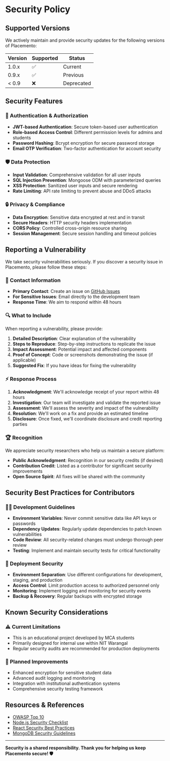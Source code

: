 # Security Policy

## Supported Versions

We actively maintain and provide security updates for the following versions of Placemento:

| Version | Supported          | Status      |
| ------- | ------------------ | ----------- |
| 1.0.x   | :white_check_mark: | Current     |
| 0.9.x   | :white_check_mark: | Previous    |
| < 0.9   | :x:                | Deprecated  |

## Security Features

### 🔐 Authentication & Authorization
- **JWT-based Authentication**: Secure token-based user authentication
- **Role-based Access Control**: Different permission levels for admins and students
- **Password Hashing**: Bcrypt encryption for secure password storage
- **Email OTP Verification**: Two-factor authentication for account security

### 🛡️ Data Protection
- **Input Validation**: Comprehensive validation for all user inputs
- **SQL Injection Prevention**: Mongoose ODM with parameterized queries
- **XSS Protection**: Sanitized user inputs and secure rendering
- **Rate Limiting**: API rate limiting to prevent abuse and DDoS attacks

### 🔒 Privacy & Compliance
- **Data Encryption**: Sensitive data encrypted at rest and in transit
- **Secure Headers**: HTTP security headers implementation
- **CORS Policy**: Controlled cross-origin resource sharing
- **Session Management**: Secure session handling and timeout policies

## Reporting a Vulnerability

We take security vulnerabilities seriously. If you discover a security issue in Placemento, please follow these steps:

### 📧 Contact Information
- **Primary Contact**: Create an issue on [GitHub Issues](https://github.com/MCA-NITW/placemento/issues)
- **For Sensitive Issues**: Email directly to the development team
- **Response Time**: We aim to respond within 48 hours

### 🔍 What to Include
When reporting a vulnerability, please provide:

1. **Detailed Description**: Clear explanation of the vulnerability
2. **Steps to Reproduce**: Step-by-step instructions to replicate the issue
3. **Impact Assessment**: Potential impact and affected components
4. **Proof of Concept**: Code or screenshots demonstrating the issue (if applicable)
5. **Suggested Fix**: If you have ideas for fixing the vulnerability

### ⚡ Response Process

1. **Acknowledgment**: We'll acknowledge receipt of your report within 48 hours
2. **Investigation**: Our team will investigate and validate the reported issue
3. **Assessment**: We'll assess the severity and impact of the vulnerability
4. **Resolution**: We'll work on a fix and provide an estimated timeline
5. **Disclosure**: Once fixed, we'll coordinate disclosure and credit reporting parties

### 🏆 Recognition

We appreciate security researchers who help us maintain a secure platform:

- **Public Acknowledgment**: Recognition in our security credits (if desired)
- **Contribution Credit**: Listed as a contributor for significant security improvements
- **Open Source Spirit**: All fixes will be shared with the community

## Security Best Practices for Contributors

### 👨‍💻 Development Guidelines

- **Environment Variables**: Never commit sensitive data like API keys or passwords
- **Dependency Updates**: Regularly update dependencies to patch known vulnerabilities
- **Code Review**: All security-related changes must undergo thorough peer review
- **Testing**: Implement and maintain security tests for critical functionality

### 🔄 Deployment Security

- **Environment Separation**: Use different configurations for development, staging, and production
- **Access Control**: Limit production access to authorized personnel only
- **Monitoring**: Implement logging and monitoring for security events
- **Backup & Recovery**: Regular backups with encrypted storage

## Known Security Considerations

### ⚠️ Current Limitations
- This is an educational project developed by MCA students
- Primarily designed for internal use within NIT Warangal
- Regular security audits are recommended for production deployments

### 🎯 Planned Improvements
- Enhanced encryption for sensitive student data
- Advanced audit logging and monitoring
- Integration with institutional authentication systems
- Comprehensive security testing framework

## Resources & References

- [OWASP Top 10](https://owasp.org/www-project-top-ten/)
- [Node.js Security Checklist](https://blog.risingstack.com/node-js-security-checklist/)
- [React Security Best Practices](https://snyk.io/blog/10-react-security-best-practices/)
- [MongoDB Security Guidelines](https://docs.mongodb.com/manual/security/)

---

**Security is a shared responsibility. Thank you for helping us keep Placemento secure! 🛡️**
